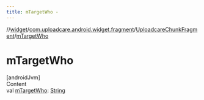 ```yaml
---
title: mTargetWho -
---
```

//[widget](../../index.md)/[com.uploadcare.android.widget.fragment](../index.md)/[UploadcareChunkFragment](index.md)/[mTargetWho](m-target-who.md)



# mTargetWho  
[androidJvm]  
Content  
val [mTargetWho](m-target-who.md): [String](https://kotlinlang.org/api/latest/jvm/stdlib/kotlin/-string/index.html)  



